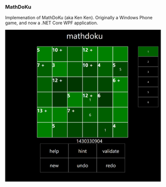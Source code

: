 ### MathDoKu
Implemenation of MathDoKu (aka Ken Ken).  Originally a Windows Phone game, and now a .NET Core WPF application.

![mathdoku](Images/mainscreen.png)